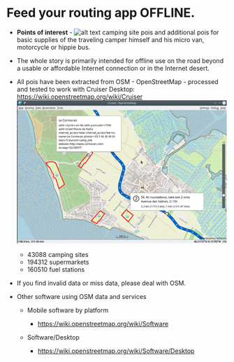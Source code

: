 # Feed your routing app OFFLINE.

- **Points of interest** - ![alt text](https://wiki.openstreetmap.org/w/images/thumb/e/e4/Camping.16.svg/14px-Camping.16.svg.png) camping site pois and additional pois for basic supplies of the traveling camper himself and his micro van, motorcycle or hippie bus.

- The whole story is primarily intended for offline use on the road beyond a usable or affordable Internet connection or in the Internet desert.

- All pois have been extracted from OSM - OpenStreetMap - processed and tested to work with Cruiser Desktop: https://wiki.openstreetmap.org/wiki/Cruiser
![alt text](./cruiser.png?raw=true "Cruiser")

    - 43088 camping sites
    - 194312 supermarkets 
    - 160510 fuel stations

- If you find invalid data or miss data, please deal with OSM.

- Other software using OSM data and services

    - Mobile software by platform
        - https://wiki.openstreetmap.org/wiki/Software

    - Software/Desktop 
        - https://wiki.openstreetmap.org/wiki/Software/Desktop
